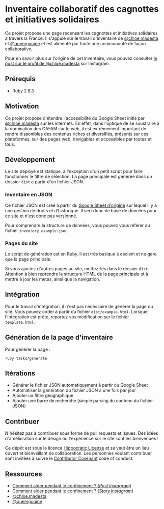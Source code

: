 # Inventaire collaboratif des cagnottes et initiatives solidaires

Ce projet propose une page recensant les cagnottes et initiatives solidaires à
travers la France. Il s'appuie sur le travail d'inventaire de
[@chloe.madesta](https://www.instagram.com/chloe.madesta/) et
[@queergouine](https://www.instagram.com/queergouine/) et est alimenté par toute
une communauté de façon collaborative.

Pour en savoir plus sur l'origine de cet inventaire, vous pouvez consulter [le
post sur le profil de @chloe.madesta](https://www.instagram.com/p/CHDOcDygLV-/)
sur Instagram.

## Prérequis
- Ruby 2.6.3

## Motivation

Ce projet propose d'étendre l'accessibilité du Google Sheet initié par
[@chloe.madesta](https://www.instagram.com/chloe.madesta/) sur les internets.
En effet, dans l'optique de se soustraire à la domination des GAFAM sur le web,
il est extrêmement important de rendre disponibles des contenus riches et
diversifiés, présents sur ces plateformes, sur des pages web, navigables et
accessibles par toutes et tous.


## Développement

Le site déployé est statique, à l'exception d'un petit script pour faire
fonctionner le filtre de sélection. La page principale est générée dans un
dossier `dist` à partir d'un fichier JSON.

### Inventaire en JSON
Ce fichier JSON est créé à partir du [Google Sheet
d'origine](https://docs.google.com/spreadsheets/d/1ITLeygBBuz2oq-FwjBda7V-amHGK191-pXLLo1R7px0/edit?usp=sharing)
sur lequel il y a une gestion de droits et d'historique. Il sert donc de base de
données pour ce site et n'est donc pas versionné.

Pour comprendre la structure de données, vous pouvez vous référer au fichier
`inventory_example.json`.

### Pages du site
Le script de génération est en Ruby. Il est très basique à escient et ne gère
que la page principale.

Si vous ajoutez d'autres pages au site, mettez-les dans
le dossier `dist`. Attention à bien reprendre la structure HTML de la page
principale et à mettre à jour les metas, ainsi que la navigation.

## Intégration
Pour le travail d'intégration, il n'est pas nécessaire de générer la page du
site. Vous pouvez coder à partir du fichier `dist/example.html`. Lorsque
l'intégration est prête, reportez vos modification sur le fichier
`template.html`.

## Génération de la page d'inventaire

Pour générer la page :
```
ruby tasks/generate
```

## Itérations
- Générer le fichier JSON automatiquement à partir du Google Sheet
- Automatiser la génération du fichier JSON à une fois par jour
- Ajouter un filtre géographique
- Ajouter une barre de recherche (simple parsing du contenu du fichier JSON)

## Contribuer

N'hésitez pas à contribuer sous forme de pull requests et issues. Des idées d'amélioration sur le design ou l'expérience sur le site sont les bienvenues !

Ce dépôt est sous la licence [Hippocratic License](https://firstdonoharm.dev/)
et se veut être un lieu ouvert et bienveillant de collaboration. Les personnes
voulant contribuer sont invitées à suivre le [Contributor
Covenant](https://www.contributor-covenant.org/fr/version/1/4/code-of-conduct/) code of conduct.

## Ressources

- [Comment aider pendant le confinement ? _(Post Instagram)_](https://www.instagram.com/p/CHDOcDygLV-/)
- [Comment aider pendant le
  confinement ? _(Story Instagram)_](https://www.instagram.com/stories/highlights/18120957295152945/)
- [@chloe.madesta](https://www.instagram.com/chloe.madesta/)
- [@queergouine](https://www.instagram.com/queergouine/)
